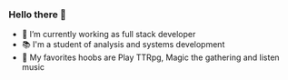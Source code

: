 ### Hello there 👋
- 🔭 I’m currently working as full stack developer
- 📚 I'm a student of analysis and systems development
- 🎲 My favorites hoobs are Play TTRpg, Magic the gathering and listen music
<!--
**Mtmaciel/Mtmaciel** is a ✨ _special_ ✨ repository because its `README.md` (this file) appears on your GitHub profile.

Here are some ideas to get you started:

- 🔭 I’m currently working on ...
- 🌱 I’m currently learning ...
- 👯 I’m looking to collaborate on ...
- 🤔 I’m looking for help with ...
- 💬 Ask me about ...
- 📫 How to reach me: ...
- 😄 Pronouns: ...
- ⚡ Fun fact: ...
-->
